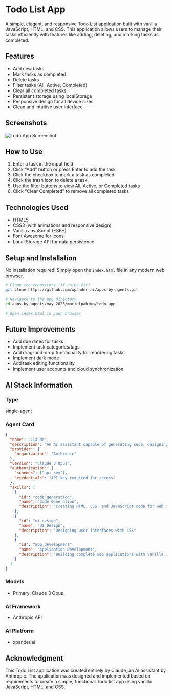 # Todo List App

A simple, elegant, and responsive Todo List application built with vanilla JavaScript, HTML, and CSS. This application allows users to manage their tasks efficiently with features like adding, deleting, and marking tasks as completed.

## Features

- Add new tasks
- Mark tasks as completed
- Delete tasks
- Filter tasks (All, Active, Completed)
- Clear all completed tasks
- Persistent storage using localStorage
- Responsive design for all device sizes
- Clean and intuitive user interface

## Screenshots

![Todo App Screenshot](screenshot.png)

## How to Use

1. Enter a task in the input field
2. Click "Add" button or press Enter to add the task
3. Click the checkbox to mark a task as completed
4. Click the trash icon to delete a task
5. Use the filter buttons to view All, Active, or Completed tasks
6. Click "Clear Completed" to remove all completed tasks

## Technologies Used

- HTML5
- CSS3 (with animations and responsive design)
- Vanilla JavaScript (ES6+)
- Font Awesome for icons
- Local Storage API for data persistence

## Setup and Installation

No installation required! Simply open the `index.html` file in any modern web browser.

```bash
# Clone the repository (if using Git)
git clone https://github.com/xpander-ai/apps-by-agents.git

# Navigate to the app directory
cd apps-by-agents/may-2025/morielpahima/todo-app

# Open index.html in your browser
```

## Future Improvements

- Add due dates for tasks
- Implement task categories/tags
- Add drag-and-drop functionality for reordering tasks
- Implement dark mode
- Add task editing functionality
- Implement user accounts and cloud synchronization

## AI Stack Information

### Type
single-agent

### Agent Card
```json
{
  "name": "Claude",
  "description": "An AI assistant capable of generating code, designing interfaces, and implementing web applications",
  "provider": {
    "organization": "Anthropic"
  },
  "version": "Claude 3 Opus",
  "authentication": {
    "schemes": ["api_key"],
    "credentials": "API key required for access"
  },
  "skills": [
    {
      "id": "code_generation",
      "name": "Code Generation",
      "description": "Creating HTML, CSS, and JavaScript code for web applications"
    },
    {
      "id": "ui_design",
      "name": "UI Design",
      "description": "Designing user interfaces with CSS"
    },
    {
      "id": "app_development",
      "name": "Application Development",
      "description": "Building complete web applications with vanilla JavaScript"
    }
  ]
}
```

### Models
- Primary: Claude 3 Opus

### AI Framework
- Anthropic API

### AI Platform
- xpander.ai

## Acknowledgment

This Todo List application was created entirely by Claude, an AI assistant by Anthropic. The application was designed and implemented based on requirements to create a simple, functional Todo list app using vanilla JavaScript, HTML, and CSS.